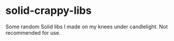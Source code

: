 # solid-crappy-libs
Some random Solid libs I made on my knees under candlelight. Not recommended for use.
